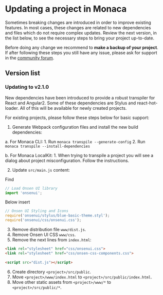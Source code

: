 # Updating a project in Monaca

Sometimes breaking changes are introduced in order to improve existing features. In most cases, these changes are related to new dependencies and files which do not require complex updates. Review the next version, in the list below, to see the necessary steps to bring your project up-to-date.

Before doing any change we recommend to **make a backup of your project**.  If after following these steps you still have any issue, please ask for support in the [community forum](https://community.onsen.io/).


## Version list

### Updating to v2.1.0

New dependencies have been introduced to provide a robust transpiler for React and Angular2.  Some of these dependencies are Stylus and react-hot-loader. All of this will be available for newly created projects. 

For existing projects, please follow these steps below for basic support:

1. Generate Webpack configuration files and install the new build dependencies:

  a. For Monaca CLI:
    1. Run `monaca transpile --generate-config`
    2. Run `monaca transpile --install-dependencies`

  b. For Monaca LocalKit:
    1. When trying to transpile a project you will see a dialog about project misconfiguration. Follow the instructions.

2. Update `src/main.js` content:
    
  Find
  ```javascript
  // Load Onsen UI library
  import 'onsenui';
  ```
  
  Below insert
  ```javascript
  // Onsen UI Styling and Icons
  require('onsenui/stylus/blue-basic-theme.styl');
  require('onsenui/css/onsenui.css');
  ```

3. Remove distribution file `www/dist.js`.
4. Remove Onsen UI CSS `www/css`.
5. Remove the next lines from `index.html`:

  ```html
  <link rel="stylesheet" href="css/onsenui.css">        
  <link rel="stylesheet" href="css/onsen-css-components.css">
    
  <script src="dist.js"></script>
  ```

6. Create directory `<project>/src/public`.
7. Move `<project>/www/index.html` to `<project>/src/public/index.html`.
8. Move other static assets from `<project>/www/*` to `<project>/src/public/*`.


